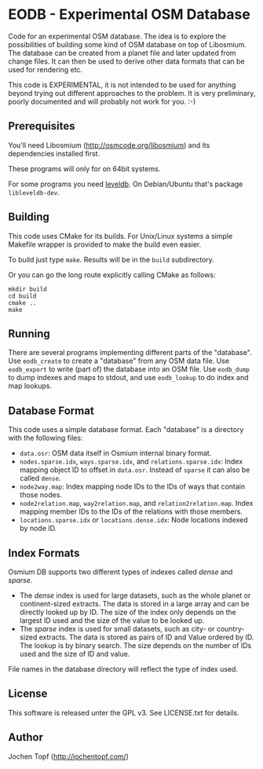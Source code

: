 # EODB - Experimental OSM Database

Code for an experimental OSM database. The idea is to explore the possibilities
of building some kind of OSM database on top of Libosmium. The database can
be created from a planet file and later updated from change files. It can then
be used to derive other data formats that can be used for rendering etc.

This code is EXPERIMENTAL, it is not intended to be used for anything beyond
trying out different approaches to the problem. It is very preliminary, poorly
documented and will probably not work for you. :-)


## Prerequisites

You'll need Libosmium (http://osmcode.org/libosmium) and its dependencies
installed first.

These programs will only for on 64bit systems.

For some programs you need [leveldb](https://github.com/google/leveldb). On
Debian/Ubuntu that's package `libleveldb-dev`.


## Building

This code uses CMake for its builds. For Unix/Linux systems a simple
Makefile wrapper is provided to make the build even easier.

To build just type `make`. Results will be in the `build` subdirectory.

Or you can go the long route explicitly calling CMake as follows:

    mkdir build
    cd build
    cmake ..
    make


## Running

There are several programs implementing different parts of the "database". Use
`eodb_create` to create a "database" from any OSM data file. Use `eodb_export`
to write (part of) the database into an OSM file. Use `eodb_dump` to dump
indexes and maps to stdout, and use `eodb_lookup` to do index and map lookups.


## Database Format

This code uses a simple database format. Each "database" is a directory with
the following files:

* `data.osr`: OSM data itself in Osmium internal binary format.
* `nodes.sparse.idx`, `ways.sparse.idx`, and `relations.sparse.idx`: Index
  mapping object ID to offset in `data.osr`. Instead of `sparse` it can
  also be called `dense`.
* `node2way.map`: Index mapping node IDs to the IDs of ways that contain those
  nodes.
* `node2relation.map`, `way2relation.map`, and `relation2relation.map`. Index
  mapping member IDs to the IDs of the relations with those members.
* `locations.sparse.idx` or `locations.dense.idx`: Node locations indexed
  by node ID.


## Index Formats

Osmium DB supports two different types of indexes called *dense* and *sparse*.

* The *dense* index is used for large datasets, such as the whole planet or
  continent-sized extracts. The data is stored in a large array and can be
  directly looked up by ID. The size of the index only depends on the largest
  ID used and the size of the value to be looked up.
* The *sparse* index is used for small datasets, such as city- or country-sized
  extracts. The data is stored as pairs of ID and Value ordered by ID. The
  lookup is by binary search. The size depends on the number of IDs used
  and the size of ID and value.

File names in the database directory will reflect the type of index used.


## License

This software is released unter the GPL v3. See LICENSE.txt for details.


## Author

Jochen Topf (http://jochentopf.com/)


